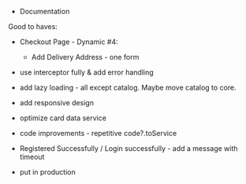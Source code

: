 - Documentation

Good to haves:

- Checkout Page - Dynamic #4:
  - Add Delivery Address - one form

- use interceptor fully & add error handling

- add lazy loading - all except catalog. Maybe move catalog to core.

- add responsive design

- optimize card data service

- code improvements - repetitive code?.toService

- Registered Successfully / Login successfully - add a message with timeout

- put in production